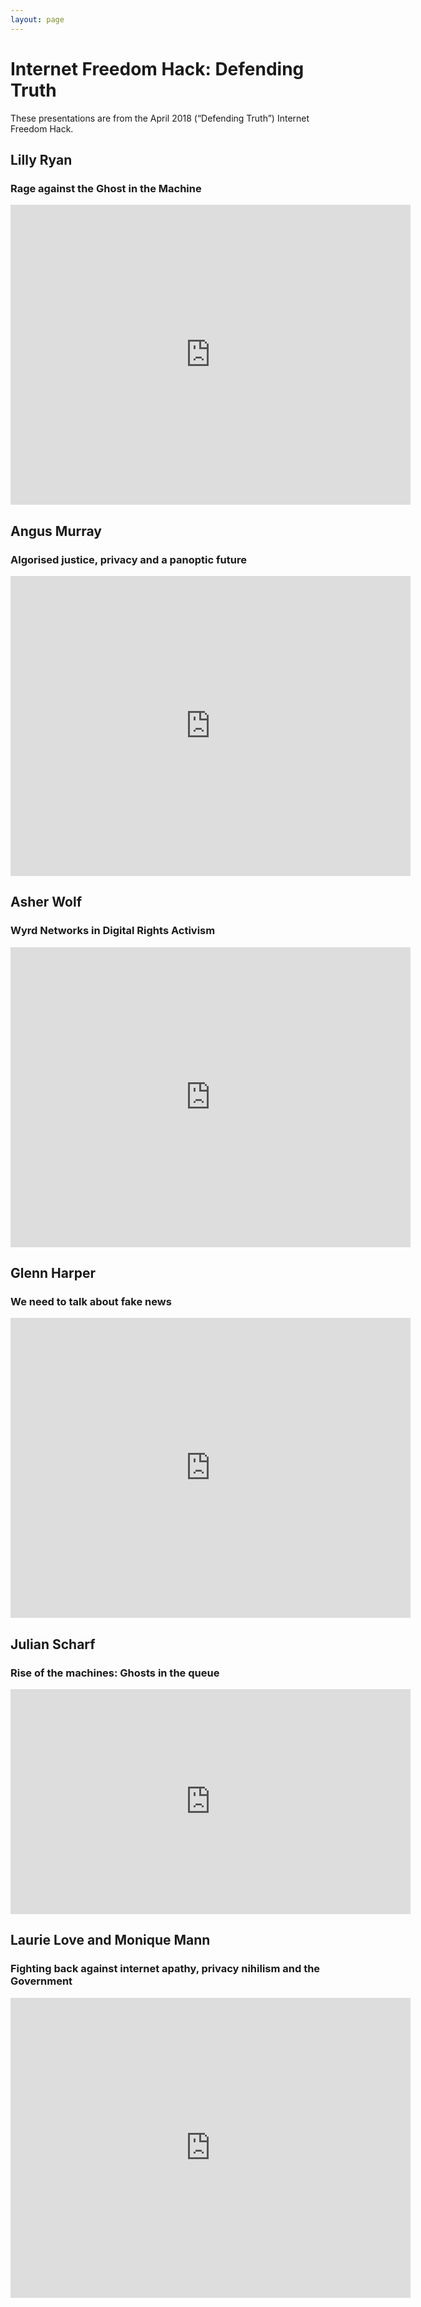 ```yaml
---
layout: page
---
```


# Internet Freedom Hack: Defending Truth

These presentations are from the April 2018 (“Defending Truth”) Internet Freedom Hack.

## Lilly Ryan
### Rage against the Ghost in the Machine
<iframe src="https://player.vimeo.com/video/270584609" width="640" height="480" frameborder="0" webkitallowfullscreen mozallowfullscreen allowfullscreen></iframe>

## Angus Murray
### Algorised justice, privacy and a panoptic future
<iframe src="https://player.vimeo.com/video/270582076" width="640" height="480" frameborder="0" webkitallowfullscreen mozallowfullscreen allowfullscreen></iframe>

## Asher Wolf
### Wyrd Networks in Digital Rights Activism
<iframe src="https://player.vimeo.com/video/270585139" width="640" height="480" frameborder="0" webkitallowfullscreen mozallowfullscreen allowfullscreen></iframe>

## Glenn Harper
### We need to talk about fake news
<iframe src="https://player.vimeo.com/video/270583787" width="640" height="480" frameborder="0" webkitallowfullscreen mozallowfullscreen allowfullscreen></iframe>

## Julian Scharf
### Rise of the machines: Ghosts in the queue
<iframe src="https://player.vimeo.com/video/270580970" width="640" height="360" frameborder="0" allowfullscreen></iframe>

## Laurie Love and Monique Mann
### Fighting back against internet apathy, privacy nihilism and the Government
<iframe src="https://player.vimeo.com/video/270585593" width="640" height="480" frameborder="0" webkitallowfullscreen mozallowfullscreen allowfullscreen></iframe>
